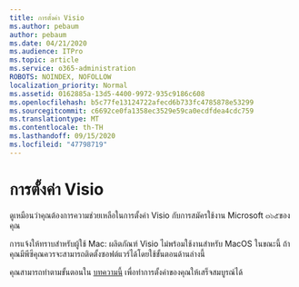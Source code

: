 ```yaml
---
title: การตั้งค่า Visio
ms.author: pebaum
author: pebaum
ms.date: 04/21/2020
ms.audience: ITPro
ms.topic: article
ms.service: o365-administration
ROBOTS: NOINDEX, NOFOLLOW
localization_priority: Normal
ms.assetid: 0162885a-13d5-4400-9972-935c9186c608
ms.openlocfilehash: b5c77fe13124722afecd6b733fc4785878e53299
ms.sourcegitcommit: c6692ce0fa1358ec3529e59ca0ecdfdea4cdc759
ms.translationtype: MT
ms.contentlocale: th-TH
ms.lasthandoff: 09/15/2020
ms.locfileid: "47798719"
---
```

# <a name="setting-up-visio"></a>การตั้งค่า Visio

ดูเหมือนว่าคุณต้องการความช่วยเหลือในการตั้งค่า Visio กับการสมัครใช้งาน Microsoft ๓๖๕ของคุณ
  
การแจ้งให้ทราบสำหรับผู้ใช้ Mac: ผลิตภัณฑ์ Visio ไม่พร้อมใช้งานสำหรับ MacOS ในขณะนี้ ถ้าคุณมีพีซีคุณควรจะสามารถติดตั้งซอฟต์แวร์ได้โดยใช้ขั้นตอนด้านล่างนี้
  
คุณสามารถทำตามขั้นตอนใน [บทความนี้](https://support.office.com/article/f98f21e3-aa02-4827-9167-ddab5b025710.aspx) เพื่อทำการตั้งค่าของคุณให้เสร็จสมบูรณ์ได้ 
  

